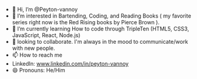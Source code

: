 - 👋 Hi, I’m @Peyton-vannoy
- 👀 I’m interested in Bartending, Coding, and Reading Books ( my favorite series right now is the Red Rising books by Pierce Brown ).
- 🌱 I’m currently learning How to code through TripleTen (HTML5, CSS3, JavaScript, React, Node.js)
- 💞️ looking to collaborate. I'm always in the mood to communicate/work with new people.
- 📫 How to reach me
- LinkedIn: www.linkedin.com/in/peyton-vannoy
- 😄 Pronouns: He/Him

<!---
Peyton-vannoy/Peyton-vannoy is a ✨ special ✨ repository because its `README.md` (this file) appears on your GitHub profile.
You can click the Preview link to take a look at your changes.
--->

